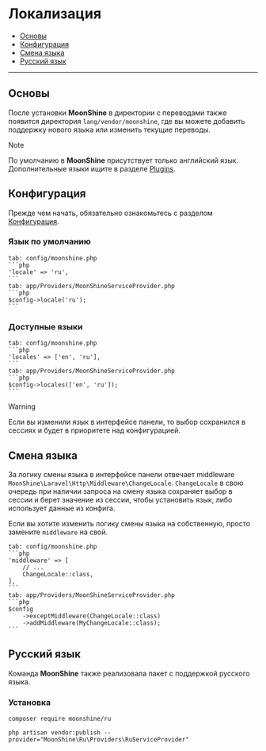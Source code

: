 # Локализация

- [Основы](#basics)
- [Конфигурация](#configuration)
- [Смена языка](#middleware)
- [Русский язык](#ru)

---

<a name="basics"></a>
## Основы

После установки **MoonShine** в директории с переводами также появится директория `lang/vendor/moonshine`,
где вы можете добавить поддержку нового языка или изменить текущие переводы.

> [!NOTE]
> По умолчанию в **MoonShine** присутствует только английский язык.
> Дополнительные языки ищите в разделе [Plugins](/plugins).

<a name="configuration"></a>
## Конфигурация

Прежде чем начать, обязательно ознакомьтесь с разделом [Конфигурация](/docs/{{version}}/configuration).

### Язык по умолчанию

~~~tabs
tab: config/moonshine.php
```php
'locale' => 'ru',
```
tab: app/Providers/MoonShineServiceProvider.php
```php
$config->locale('ru');
```
~~~

### Доступные языки

~~~tabs
tab: config/moonshine.php
```php
'locales' => ['en', 'ru'],
```
tab: app/Providers/MoonShineServiceProvider.php
```php
$config->locales(['en', 'ru']);
```
~~~

> [!WARNING]
> Если вы изменили язык в интерфейсе панели, то выбор сохранился в сессиях и будет в приоритете над конфигурацией.

<a name="middleware"></a>
## Смена языка

За логику смены языка в интерфейсе панели отвечает middleware `MoonShine\Laravel\Http\Middleware\ChangeLocale`.
`ChangeLocale` в свою очередь при наличии запроса на смену языка сохраняет выбор в сессии и берет значение из сессии, чтобы установить язык, либо использует данные из конфига.

Если вы хотите изменить логику смены языка на собственную, просто замените `middleware` на свой.

~~~tabs
tab: config/moonshine.php
```php
'middleware' => [
    // ...
    ChangeLocale::class,
],
```
tab: app/Providers/MoonShineServiceProvider.php
```php
$config
    ->exceptMiddleware(ChangeLocale::class)
    ->addMiddleware(MyChangeLocale::class);
```
~~~

<a name="ru"></a>
## Русский язык

Команда **MoonShine** также реализовала пакет с поддержкой русского языка.

### Установка

```shell
composer require moonshine/ru
```

```shell
php artisan vendor:publish --provider="MoonShine\Ru\Providers\RuServiceProvider"
```
